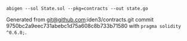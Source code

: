 ```
abigen --sol State.sol --pkg=contracts --out state.go
```

Generated from git@github.com:iden3/contracts.git commit 9750bc2a9eec731abebc1d75a608c8b733b71580 with `pragma solidity ^0.6.0;`.
